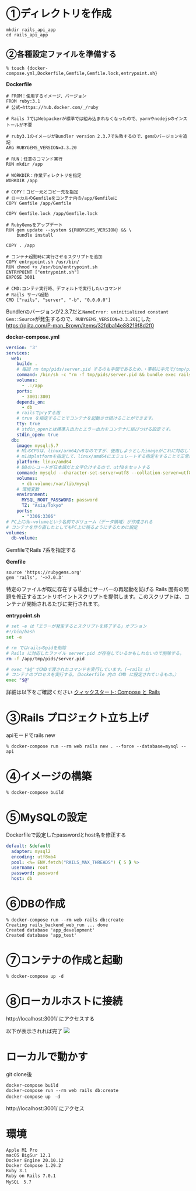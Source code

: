 # ①ディレクトリを作成

```
mkdir rails_api_app
cd rails_api_app
```

## ②各種設定ファイルを準備する

```
% touch {docker-compose.yml,Dockerfile,Gemfile,Gemfile.lock,entrypoint.sh}
```

**Dockerfile**
```sh:Dockerfile
# FROM：使用するイメージ、バージョン
FROM ruby:3.1
# 公式→https://hub.docker.com/_/ruby

# Rails 7ではWebpackerが標準では組み込まれなくなったので、yarnやnodejsのインストールが不要

# ruby3.1のイメージがBundler version 2.3.7で失敗するので、gemのバージョンを追記
ARG RUBYGEMS_VERSION=3.3.20

# RUN：任意のコマンド実行
RUN mkdir /app

# WORKDIR：作業ディレクトリを指定
WORKDIR /app

# COPY：コピー元とコピー先を指定
# ローカルのGemfileをコンテナ内の/app/Gemfileに
COPY Gemfile /app/Gemfile

COPY Gemfile.lock /app/Gemfile.lock

# RubyGemsをアップデート
RUN gem update --system ${RUBYGEMS_VERSION} && \
    bundle install

COPY . /app

# コンテナ起動時に実行させるスクリプトを追加
COPY entrypoint.sh /usr/bin/
RUN chmod +x /usr/bin/entrypoint.sh
ENTRYPOINT ["entrypoint.sh"]
EXPOSE 3001

# CMD:コンテナ実行時、デフォルトで実行したいコマンド
# Rails サーバ起動
CMD ["rails", "server", "-b", "0.0.0.0"]
```

Bundlerのバージョンが2.3.7だと`NameError: uninitialized constant Gem::Source`が発生するので、`RUBYGEMS_VERSION=3.3.20`にした
https://qiita.com/P-man_Brown/items/32fdba14e88219f8d2f0


**docker-compose.yml**
```sh:docker-compose.yml
version: '3'
services:
  web:
    build: .
    # 毎回 rm tmp/pids/server.pid するのも手間であるため、・事前に手元で/tmp/pids/server.pidを削除する
    command: /bin/sh -c "rm -f tmp/pids/server.pid && bundle exec rails s -p 3001 -b '0.0.0.0'"
    volumes:
      - .:/app
    ports:
      - 3001:3001
    depends_on:
      - db
    # railsでpryする用
    # true を指定することでコンテナを起動させ続けることができます。   
    tty: true
    # stdin_openとは標準入出力とエラー出力をコンテナに結びつける設定です。
    stdin_open: true
  db:
    image: mysql:5.7
    # M1のCPUは、linux/arm64/v8なのですが、使用しようとしたimageがこれに対応していないというエラーが起きる
    # m1はplatformを指定して、linux/amd64にエミュレートする指定をすることで正常に動くようになります
    platform: linux/amd64
    # DBのレコードが日本語だと文字化けするので、utf8をセットする
    command: mysqld --character-set-server=utf8 --collation-server=utf8_unicode_ci
    volumes:
      - db-volume:/var/lib/mysql
    # 環境変数
    environment:
      MYSQL_ROOT_PASSWORD: password
      TZ: "Asia/Tokyo"
    ports:
      - "3306:3306"
# PC上にdb-volumeという名前でボリューム（データ領域）が作成される
# コンテナを作り直したとしてもPC上に残るようにするために設定
volumes:
  db-volume:
```


GemfileでRails 7系を指定する

**Gemfile**
```:Gemfile
source 'https://rubygems.org'
gem 'rails', '~>7.0.3'
```

特定のファイルが既に存在する場合にサーバーの再起動を妨げる Rails 固有の問題を修正するエントリポイントスクリプトを提供します。このスクリプトは、コンテナが開始されるたびに実行されます。

**entrypoint.sh**
```sh:entrypoint.sh
# set -e は「エラーが発生するとスクリプトを終了する」オプション
#!/bin/bash
set -e

# rm ではrailsのpidを削除
# Rails に対応したファイル server.pid が存在しているかもしれないので削除する。
rm -f /app/tmp/pids/server.pid

# exec "$@"でCMDで渡されたコマンドを実行しています。(→rails s)
# コンテナのプロセスを実行する。（Dockerfile 内の CMD に設定されているもの。）
exec "$@"
```

詳細は以下をご確認ください
[クィックスタート: Compose と Rails
](https://matsuand.github.io/docs.docker.jp.onthefly/samples/rails/
)


# ③Rails プロジェクト立ち上げ

apiモードでrails new

```
% docker-compose run --rm web rails new . --force --database=mysql --api
```

# ④イメージの構築
```
% docker-compose build
```

# ⑤MySQLの設定

Dockerfileで設定したpasswordとhost名を修正する

```yml:config/database.yml
default: &default
  adapter: mysql2
  encoding: utf8mb4
  pool: <%= ENV.fetch("RAILS_MAX_THREADS") { 5 } %>
  username: root
  password: password
  host: db
```

# ⑥DBの作成

```
% docker-compose run --rm web rails db:create
Creating rails_backend_web_run ... done
Created database 'app_development'
Created database 'app_test'
```


# ⑦コンテナの作成と起動

```
% docker-compose up -d
```


# ⑧ローカルホストに接続

http://localhost:3001/ にアクセスする

以下が表示されれば完了
![](https://storage.googleapis.com/zenn-user-upload/b0c1c7436e79-20220820.png)


# ローカルで動かす

git clone後

```
docker-compose build
docker-compose run --rm web rails db:create
docker-compose up　-d
```

http://localhost:3001/ にアクセス


# 環境

```
Apple M1 Pro
macOS BigSur 12.1
Docker Engine 20.10.12
Docker Compose 1.29.2
Ruby 3.1
Ruby on Rails 7.0.1
MySQL　5.7
```
